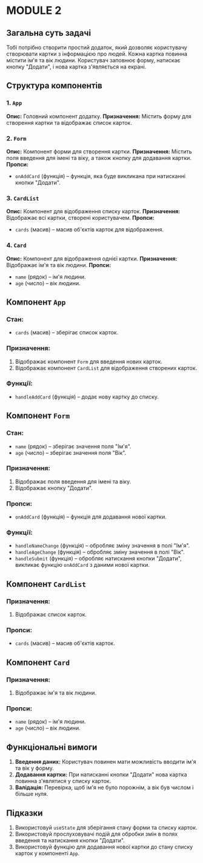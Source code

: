 # MODULE 2

## Загальна суть задачі

Тобі потрібно створити простий додаток, який дозволяє користувачу створювати картки з інформацією про людей. Кожна картка повинна містити ім'я та вік людини. Користувач заповнює форму, натискає кнопку "Додати", і нова картка з'являється на екрані.

## Структура компонентів

### 1. `App`

**Опис:** Головний компонент додатку.
**Призначення:** Містить форму для створення картки та відображає список карток.

### 2. `Form`

**Опис:** Компонент форми для створення картки.
**Призначення:** Містить поля введення для імені та віку, а також кнопку для додавання картки.
**Пропси:**

- `onAddCard` (функція) – функція, яка буде викликана при натисканні кнопки "Додати".

### 3. `CardList`

**Опис:** Компонент для відображення списку карток.
**Призначення:** Відображає всі картки, створені користувачем.
**Пропси:**

- `cards` (масив) – масив об'єктів карток для відображення.

### 4. `Card`

**Опис:** Компонент для відображення однієї картки.
**Призначення:** Відображає ім'я та вік людини.
**Пропси:**

- `name` (рядок) – ім'я людини.
- `age` (число) – вік людини.

## Компонент `App`

### Стан:

- `cards` (масив) – зберігає список карток.

### Призначення:

1. Відображає компонент `Form` для введення нових карток.
2. Відображає компонент `CardList` для відображення створених карток.

### Функції:

- `handleAddCard` (функція) – додає нову картку до списку.

## Компонент `Form`

### Стан:

- `name` (рядок) – зберігає значення поля "Ім'я".
- `age` (число) – зберігає значення поля "Вік".

### Призначення:

1. Відображає поля введення для імені та віку.
2. Відображає кнопку "Додати".

### Пропси:

- `onAddCard` (функція) – функція для додавання нової картки.

### Функції:

- `handleNameChange` (функція) – обробляє зміну значення в полі "Ім'я".
- `handleAgeChange` (функція) – обробляє зміну значення в полі "Вік".
- `handleSubmit` (функція) – обробляє натискання кнопки "Додати", викликає функцію `onAddCard` з даними нової картки.

## Компонент `CardList`

### Призначення:

1. Відображає список карток.

### Пропси:

- `cards` (масив) – масив об'єктів карток.

## Компонент `Card`

### Призначення:

1. Відображає ім'я та вік людини.

### Пропси:

- `name` (рядок) – ім'я людини.
- `age` (число) – вік людини.

## Функціональні вимоги

1. **Введення даних:** Користувач повинен мати можливість вводити ім'я та вік у форму.
2. **Додавання картки:** При натисканні кнопки "Додати" нова картка повинна з'являтися у списку карток.
3. **Валідація:** Перевірка, щоб ім'я не було порожнім, а вік був числом і більше нуля.

## Підказки

1. Використовуй `useState` для зберігання стану форми та списку карток.
2. Використовуй прослуховувачі подій для обробки змін в полях введення та натискання кнопки "Додати".
3. Використовуй функцію для додавання нової картки до стану списку карток у компоненті `App`.
